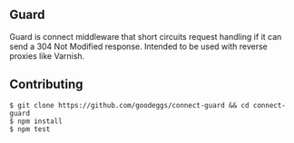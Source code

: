 Guard
---------------

Guard is connect middleware that short circuits request handling if it can send a 304 Not Modified response.
Intended to be used with reverse proxies like Varnish.

Contributing
-------------

```
$ git clone https://github.com/goodeggs/connect-guard && cd connect-guard
$ npm install
$ npm test
```
